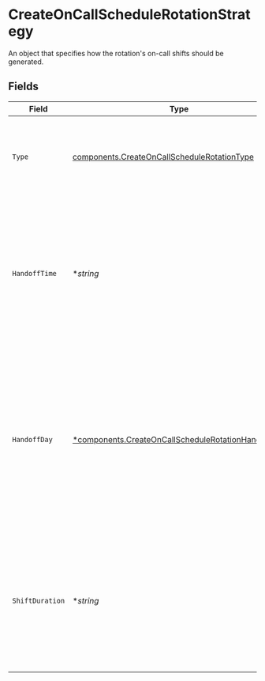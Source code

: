 # CreateOnCallScheduleRotationStrategy

An object that specifies how the rotation's on-call shifts should be generated.


## Fields

| Field                                                                                                                                                                         | Type                                                                                                                                                                          | Required                                                                                                                                                                      | Description                                                                                                                                                                   |
| ----------------------------------------------------------------------------------------------------------------------------------------------------------------------------- | ----------------------------------------------------------------------------------------------------------------------------------------------------------------------------- | ----------------------------------------------------------------------------------------------------------------------------------------------------------------------------- | ----------------------------------------------------------------------------------------------------------------------------------------------------------------------------- |
| `Type`                                                                                                                                                                        | [components.CreateOnCallScheduleRotationType](../../models/components/createoncallschedulerotationtype.md)                                                                    | :heavy_check_mark:                                                                                                                                                            | The type of strategy. Must be one of "daily", "weekly", or "custom".                                                                                                          |
| `HandoffTime`                                                                                                                                                                 | **string*                                                                                                                                                                     | :heavy_minus_sign:                                                                                                                                                            | An ISO8601 time string specifying when on-call shifts should hand off. This value is only used if the strategy type is "daily" or "weekly".                                   |
| `HandoffDay`                                                                                                                                                                  | [*components.CreateOnCallScheduleRotationHandoffDay](../../models/components/createoncallschedulerotationhandoffday.md)                                                       | :heavy_minus_sign:                                                                                                                                                            | The day of the week on which on-call shifts should hand off, as its long-form name (e.g. "monday", "tuesday", etc). This value is only used if the strategy type is "weekly". |
| `ShiftDuration`                                                                                                                                                               | **string*                                                                                                                                                                     | :heavy_minus_sign:                                                                                                                                                            | An ISO8601 duration string specifying how long each shift should last. This value is only used if the strategy type is "custom".                                              |